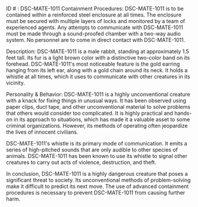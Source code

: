 ID # : DSC-MATE-1011
Containment Procedures:
DSC-MATE-1011 is to be contained within a reinforced steel enclosure at all times. The enclosure must be secured with multiple layers of locks and monitored by a team of experienced agents. Any attempts to communicate with DSC-MATE-1011 must be made through a sound-proofed chamber with a two-way audio system. No personnel are to come in direct contact with DSC-MATE-1011.

Description:
DSC-MATE-1011 is a male rabbit, standing at approximately 1.5 feet tall. Its fur is a light brown color with a distinctive two-color band on its forehead. DSC-MATE-1011's most noticeable feature is the gold earring hanging from its left ear, along with a gold chain around its neck. It holds a whistle at all times, which it uses to communicate with other creatures in its vicinity.

Personality & Behavior:
DSC-MATE-1011 is a highly unconventional creature with a knack for fixing things in unusual ways. It has been observed using paper clips, duct tape, and other unconventional material to solve problems that others would consider too complicated. It is highly practical and hands-on in its approach to situations, which has made it a valuable asset to some criminal organizations. However, its methods of operating often jeopardize the lives of innocent civilians.

DSC-MATE-1011's whistle is its primary mode of communication. It emits a series of high-pitched sounds that are only audible to other species of animals. DSC-MATE-1011 has been known to use its whistle to signal other creatures to carry out acts of violence, destruction, and theft.

In conclusion, DSC-MATE-1011 is a highly dangerous creature that poses a significant threat to society. Its unconventional methods of problem-solving make it difficult to predict its next move. The use of advanced containment procedures is necessary to prevent DSC-MATE-1011 from causing further harm.
